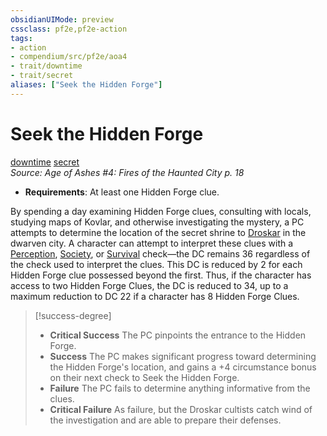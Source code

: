 ```yaml
---
obsidianUIMode: preview
cssclass: pf2e,pf2e-action
tags:
- action
- compendium/src/pf2e/aoa4
- trait/downtime
- trait/secret
aliases: ["Seek the Hidden Forge"]
---
```

# Seek the Hidden Forge
[downtime](downtime.md "Downtime Action & Ability Trait")  [secret](secret.md "Secret General Trait")  
*Source: Age of Ashes #4: Fires of the Haunted City p. 18*  

- **Requirements**: At least one Hidden Forge clue.

By spending a day examining Hidden Forge clues, consulting with locals, studying maps of Kovlar, and otherwise investigating the mystery, a PC attempts to determine the location of the secret shrine to [Droskar](droskar-logm.md) in the dwarven city. A character can attempt to interpret these clues with a [Perception](skills.md#Perception), [Society](skills.md#Society), or [Survival](skills.md#Survival) check—the DC remains 36 regardless of the check used to interpret the clues. This DC is reduced by 2 for each Hidden Forge clue possessed beyond the first. Thus, if the character has access to two Hidden Forge Clues, the DC is reduced to 34, up to a maximum reduction to DC 22 if a character has 8 Hidden Forge Clues.

> [!success-degree] 
> - **Critical Success** The PC pinpoints the entrance to the Hidden Forge.
> - **Success** The PC makes significant progress toward determining the Hidden Forge's location, and gains a +4 circumstance bonus on their next check to Seek the Hidden Forge.
> - **Failure** The PC fails to determine anything informative from the clues.
> - **Critical Failure** As failure, but the Droskar cultists catch wind of the investigation and are able to prepare their defenses.
